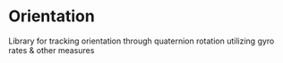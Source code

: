# Orientation
Library for tracking orientation through quaternion rotation utilizing gyro rates &amp; other measures
